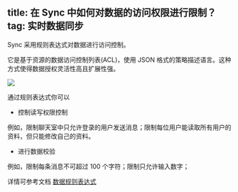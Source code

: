 title: 在 Sync 中如何对数据的访问权限进行限制？
tag: 实时数据同步
---
Sync 采用规则表达式对数据进行访问控制。

它是基于资源的数据访问控制列表(ACL)，使用 JSON 格式的策略描述语言。这种方式使得数据授权灵活性高且扩展性强。

![](/images/protect.jpg)


通过规则表达式你可以

- 控制读写权限控制

例如，限制聊天室中只允许登录的用户发送消息；限制每位用户能读取所有用户的资料，但只能修改自己的资料。

- 进行数据校验

例如，限制每条消息不可超过 100 个字符；限制只允许输入数字；

详情可参考文档 [数据规则表达式](://docs.wilddog.com/guide/sync/rules/introduce.html#数据索引)
